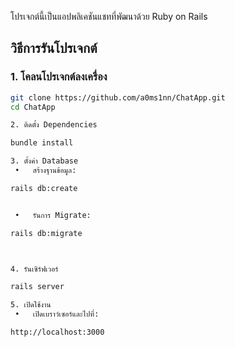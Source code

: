 โปรเจกต์นี้เป็นแอปพลิเคชันแชทที่พัฒนาด้วย Ruby on Rails  

## วิธีการรันโปรเจกต์  

### 1. โคลนโปรเจกต์ลงเครื่อง  
   ```bash
   git clone https://github.com/a0ms1nn/ChatApp.git  
   cd ChatApp  

2. ติดตั้ง Dependencies

bundle install  

3. ตั้งค่า Database
	•	สร้างฐานข้อมูล:

rails db:create  


	•	รันการ Migrate:

rails db:migrate  



4. รันเซิร์ฟเวอร์

rails server  

5. เปิดใช้งาน
	•	เปิดเบราว์เซอร์และไปที่:

http://localhost:3000  
